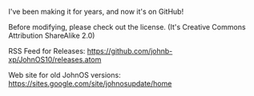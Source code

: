 I've been making it for years, and now it's on GitHub!

Before modifying, please check out the license. (It's Creative Commons Attribution ShareAlike 2.0)

RSS Feed for Releases:
https://github.com/johnb-xp/JohnOS10/releases.atom


Web site for old JohnOS versions:
https://sites.google.com/site/johnosupdate/home
